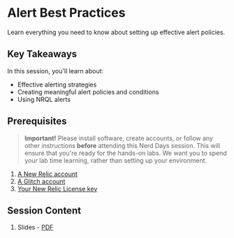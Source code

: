 # Alert Best Practices

Learn everything you need to know about setting up effective alert policies.

## Key Takeaways

In this session, you'll learn about:

- Effective alerting strategies
- Creating meaningful alert policies and conditions
- Using NRQL alerts

## Prerequisites

> **Important!** Please install software, create accounts, or follow any other instructions **before** attending this Nerd Days session. This will ensure that you're ready for the hands-on labs. We want you to spend your lab time learning, rather than setting up your environment.

1. [A New Relic account](https://rb.gy/c2z7ct)
2. [A Glitch account](https://glitch.com/signup)
3. [Your New Relic License key](https://docs.newrelic.com/docs/accounts/accounts-billing/account-setup/new-relic-license-key)

## Session Content

1. Slides - [PDF](../../pdf/AlertsBestPractices.pdf)